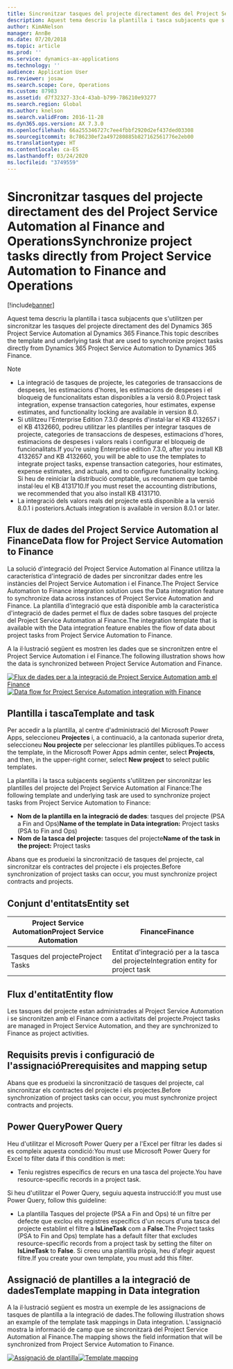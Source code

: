 ```yaml
---
title: Sincronitzar tasques del projecte directament des del Project Service Automation al Finance and Operations
description: Aquest tema descriu la plantilla i tasca subjacents que s'utilitzen per sincronitzar les tasques del projecte directament des del Microsoft Dynamics 365 Project Service Automation al Dynamics 365 Finance.
author: KimANelson
manager: AnnBe
ms.date: 07/20/2018
ms.topic: article
ms.prod: ''
ms.service: dynamics-ax-applications
ms.technology: ''
audience: Application User
ms.reviewer: josaw
ms.search.scope: Core, Operations
ms.custom: 87983
ms.assetid: d7f32327-33c4-43ab-b799-786210e93277
ms.search.region: Global
ms.author: knelson
ms.search.validFrom: 2016-11-28
ms.dyn365.ops.version: AX 7.3.0
ms.openlocfilehash: 66a255346727c7ee4fbbf2920d2ef437ded03308
ms.sourcegitcommit: 8c786230ef2a497280885b827162561776e2eb00
ms.translationtype: HT
ms.contentlocale: ca-ES
ms.lasthandoff: 03/24/2020
ms.locfileid: "3749559"
---
```

# <a name="synchronize-project-tasks-directly-from-project-service-automation-to-finance-and-operations"></a><span data-ttu-id="ce94f-103">Sincronitzar tasques del projecte directament des del Project Service Automation al Finance and Operations</span><span class="sxs-lookup"><span data-stu-id="ce94f-103">Synchronize project tasks directly from Project Service Automation to Finance and Operations</span></span>

[!include[banner](../includes/banner.md)]

<span data-ttu-id="ce94f-104">Aquest tema descriu la plantilla i tasca subjacents que s'utilitzen per sincronitzar les tasques del projecte directament des del Dynamics 365 Project Service Automation al Dynamics 365 Finance.</span><span class="sxs-lookup"><span data-stu-id="ce94f-104">This topic describes the template and underlying task that are used to synchronize project tasks directly from Dynamics 365 Project Service Automation to Dynamics 365 Finance.</span></span>

> [!NOTE]
> - <span data-ttu-id="ce94f-105">La integració de tasques de projecte, les categories de transaccions de despeses, les estimacions d'hores, les estimacions de despeses i el bloqueig de funcionalitats estan disponibles a la versió 8.0.</span><span class="sxs-lookup"><span data-stu-id="ce94f-105">Project task integration, expense transaction categories, hour estimates, expense estimates, and functionality locking are available in version 8.0.</span></span>
> - <span data-ttu-id="ce94f-106">Si utilitzeu l'Enterprise Edition 7.3.0 després d'instal·lar el KB 4132657 i el KB 4132660, podreu utilitzar les plantilles per integrar tasques de projecte, categories de transaccions de despeses, estimacions d'hores, estimacions de despeses i valors reals i configurar el bloqueig de funcionalitats.</span><span class="sxs-lookup"><span data-stu-id="ce94f-106">If you're using Enterprise edition 7.3.0, after you install KB 4132657 and KB 4132660, you will be able to use the templates to integrate project tasks, expense transaction categories, hour estimates, expense estimates, and actuals, and to configure functionality locking.</span></span> <span data-ttu-id="ce94f-107">Si heu de reiniciar la distribució comptable, us recomanem que també instal·leu el KB 4131710.</span><span class="sxs-lookup"><span data-stu-id="ce94f-107">If you must reset the accounting distributions, we recommended that you also install KB 4131710.</span></span>
> - <span data-ttu-id="ce94f-108">La integració dels valors reals del projecte està disponible a la versió 8.0.1 i posteriors.</span><span class="sxs-lookup"><span data-stu-id="ce94f-108">Actuals integration is available in version 8.0.1 or later.</span></span>

## <a name="data-flow-for-project-service-automation-to-finance"></a><span data-ttu-id="ce94f-109">Flux de dades del Project Service Automation al Finance</span><span class="sxs-lookup"><span data-stu-id="ce94f-109">Data flow for Project Service Automation to Finance</span></span>

<span data-ttu-id="ce94f-110">La solució d'integració del Project Service Automation al Finance utilitza la característica d'integració de dades per sincronitzar dades entre les instàncies del Project Service Automation i el Finance.</span><span class="sxs-lookup"><span data-stu-id="ce94f-110">The Project Service Automation to Finance integration solution uses the Data integration feature to synchronize data across instances of Project Service Automation and Finance.</span></span> <span data-ttu-id="ce94f-111">La plantilla d'integració que està disponible amb la característica d'integració de dades permet el flux de dades sobre tasques del projecte del Project Service Automation al Finance.</span><span class="sxs-lookup"><span data-stu-id="ce94f-111">The integration template that is available with the Data integration feature enables the flow of data about project tasks from Project Service Automation to Finance.</span></span>

<span data-ttu-id="ce94f-112">A la il·lustració següent es mostren les dades que se sincronitzen entre el Project Service Automation i el Finance.</span><span class="sxs-lookup"><span data-stu-id="ce94f-112">The following illustration shows how the data is synchronized between Project Service Automation and Finance.</span></span>

<span data-ttu-id="ce94f-113">[![Flux de dades per a la integració de Project Service Automation amb el Finance](./media/ProjectTasksFlow.png)](./media/ProjectTasksFlow.png)</span><span class="sxs-lookup"><span data-stu-id="ce94f-113">[![Data flow for Project Service Automation integration with Finance](./media/ProjectTasksFlow.png)](./media/ProjectTasksFlow.png)</span></span>

## <a name="template-and-task"></a><span data-ttu-id="ce94f-114">Plantilla i tasca</span><span class="sxs-lookup"><span data-stu-id="ce94f-114">Template and task</span></span>

<span data-ttu-id="ce94f-115">Per accedir a la plantilla, al centre d'administració del Microsoft Power Apps, seleccioneu **Projectes** i, a continuació, a la cantonada superior dreta, seleccioneu **Nou projecte** per seleccionar les plantilles públiques.</span><span class="sxs-lookup"><span data-stu-id="ce94f-115">To access the template, in the Microsoft Power Apps admin center, select **Projects**, and then, in the upper-right corner, select **New project** to select public templates.</span></span>

<span data-ttu-id="ce94f-116">La plantilla i la tasca subjacents següents s'utilitzen per sincronitzar les plantilles del projecte del Project Service Automation al Finance:</span><span class="sxs-lookup"><span data-stu-id="ce94f-116">The following template and underlying task are used to synchronize project tasks from Project Service Automation to Finance:</span></span>

- <span data-ttu-id="ce94f-117">**Nom de la plantilla en la integració de dades**: tasques del projecte (PSA a Fin and Ops)</span><span class="sxs-lookup"><span data-stu-id="ce94f-117">**Name of the template in Data integration:** Project tasks (PSA to Fin and Ops)</span></span>
- <span data-ttu-id="ce94f-118">**Nom de la tasca del projecte:** tasques del projecte</span><span class="sxs-lookup"><span data-stu-id="ce94f-118">**Name of the task in the project:** Project tasks</span></span>

<span data-ttu-id="ce94f-119">Abans que es produeixi la sincronització de tasques del projecte, cal sincronitzar els contractes del projecte i els projectes.</span><span class="sxs-lookup"><span data-stu-id="ce94f-119">Before synchronization of project tasks can occur, you must synchronize project contracts and projects.</span></span>

## <a name="entity-set"></a><span data-ttu-id="ce94f-120">Conjunt d'entitats</span><span class="sxs-lookup"><span data-stu-id="ce94f-120">Entity set</span></span>

| <span data-ttu-id="ce94f-121">Project Service Automation</span><span class="sxs-lookup"><span data-stu-id="ce94f-121">Project Service Automation</span></span> | <span data-ttu-id="ce94f-122">Finance</span><span class="sxs-lookup"><span data-stu-id="ce94f-122">Finance</span></span>                             |
|----------------------------|-------------------------------------|
| <span data-ttu-id="ce94f-123">Tasques del projecte</span><span class="sxs-lookup"><span data-stu-id="ce94f-123">Project Tasks</span></span>              | <span data-ttu-id="ce94f-124">Entitat d'integració per a la tasca del projecte</span><span class="sxs-lookup"><span data-stu-id="ce94f-124">Integration entity for project task</span></span> |

## <a name="entity-flow"></a><span data-ttu-id="ce94f-125">Flux d'entitat</span><span class="sxs-lookup"><span data-stu-id="ce94f-125">Entity flow</span></span>

<span data-ttu-id="ce94f-126">Les tasques del projecte estan administrades al Project Service Automation i se sincronitzen amb el Finance com a activitats del projecte.</span><span class="sxs-lookup"><span data-stu-id="ce94f-126">Project tasks are managed in Project Service Automation, and they are synchronized to Finance as project activities.</span></span>

## <a name="prerequisites-and-mapping-setup"></a><span data-ttu-id="ce94f-127">Requisits previs i configuració de l'assignació</span><span class="sxs-lookup"><span data-stu-id="ce94f-127">Prerequisites and mapping setup</span></span>

<span data-ttu-id="ce94f-128">Abans que es produeixi la sincronització de tasques del projecte, cal sincronitzar els contractes del projecte i els projectes.</span><span class="sxs-lookup"><span data-stu-id="ce94f-128">Before synchronization of project tasks can occur, you must synchronize project contracts and projects.</span></span>

## <a name="power-query"></a><span data-ttu-id="ce94f-129">Power Query</span><span class="sxs-lookup"><span data-stu-id="ce94f-129">Power Query</span></span>

<span data-ttu-id="ce94f-130">Heu d'utilitzar el Microsoft Power Query per a l'Excel per filtrar les dades si es compleix aquesta condició:</span><span class="sxs-lookup"><span data-stu-id="ce94f-130">You must use Microsoft Power Query for Excel to filter data if this condition is met:</span></span>

- <span data-ttu-id="ce94f-131">Teniu registres específics de recurs en una tasca del projecte.</span><span class="sxs-lookup"><span data-stu-id="ce94f-131">You have resource-specific records in a project task.</span></span>

<span data-ttu-id="ce94f-132">Si heu d'utilitzar el Power Query, seguiu aquesta instrucció:</span><span class="sxs-lookup"><span data-stu-id="ce94f-132">If you must use Power Query, follow this guideline:</span></span>

- <span data-ttu-id="ce94f-133">La plantilla Tasques del projecte (PSA a Fin and Ops) té un filtre per defecte que exclou els registres específics d'un recurs d'una tasca del projecte establint el filtre a **IsLineTask** com a **False**.</span><span class="sxs-lookup"><span data-stu-id="ce94f-133">The Project tasks (PSA to Fin and Ops) template has a default filter that excludes resource-specific records from a project task by setting the filter on **IsLineTask** to **False**.</span></span> <span data-ttu-id="ce94f-134">Si creeu una plantilla pròpia, heu d'afegir aquest filtre.</span><span class="sxs-lookup"><span data-stu-id="ce94f-134">If you create your own template, you must add this filter.</span></span>

## <a name="template-mapping-in-data-integration"></a><span data-ttu-id="ce94f-135">Assignació de plantilles a la integració de dades</span><span class="sxs-lookup"><span data-stu-id="ce94f-135">Template mapping in Data integration</span></span>

<span data-ttu-id="ce94f-136">A la il·lustració següent es mostra un exemple de les assignacions de tasques de plantilla a la integració de dades.</span><span class="sxs-lookup"><span data-stu-id="ce94f-136">The following illustration shows an example of the template task mappings in Data integration.</span></span> <span data-ttu-id="ce94f-137">L'assignació mostra la informació de camp que se sincronitzarà del Project Service Automation al Finance.</span><span class="sxs-lookup"><span data-stu-id="ce94f-137">The mapping shows the field information that will be synchronized from Project Service Automation to Finance.</span></span>

<span data-ttu-id="ce94f-138">[![Assignació de plantilla](./media/ProjectTasksMapping.png)](./media/ProjectTasksMapping.png)</span><span class="sxs-lookup"><span data-stu-id="ce94f-138">[![Template mapping](./media/ProjectTasksMapping.png)](./media/ProjectTasksMapping.png)</span></span>
